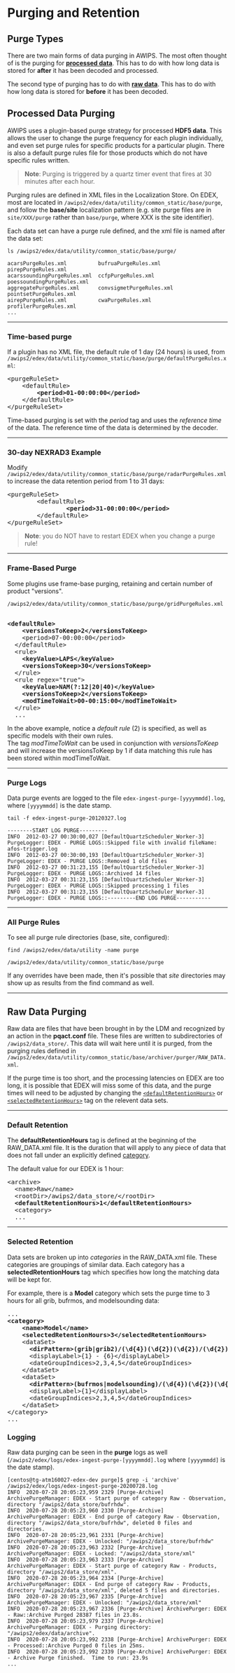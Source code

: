 # Purging and Retention

## Purge Types

There are two main forms of data purging in AWIPS.  The most often thought of is the purging for [**processed data**](#processed-data-purging).  This has to do with how long data is stored for **after** it has been decoded and processed.

The second type of purging has to do with [**raw data**](#raw-data-purging).  This has to do with how long data is stored for **before** it has been decoded.

## Processed Data Purging

AWIPS uses a plugin-based purge strategy for processed **HDF5 data**.  This allows the user to change the purge frequency for each plugin individually, and even set purge rules for specific products for a particular plugin.  There is also a default purge rules file for those products which do not have specific rules written.

> **Note**: Purging is triggered by a quartz timer event that fires at 30 minutes after each hour. 

Purging rules are defined in XML files in the Localization Store.  On EDEX, most are located in `/awips2/edex/data/utility/common_static/base/purge`, and follow the **base/site** localization pattern (e.g. site purge files are in `site/XXX/purge` rather than `base/purge`, where XXX is the site identifier).

Each data set can have a purge rule defined, and the xml file is named after the data set:

    ls /awips2/edex/data/utility/common_static/base/purge/
    
    acarsPurgeRules.xml          bufruaPurgeRules.xml         pirepPurgeRules.xml
    acarssoundingPurgeRules.xml  ccfpPurgeRules.xml           poessoundingPurgeRules.xml
    aggregatePurgeRules.xml      convsigmetPurgeRules.xml     pointsetPurgeRules.xml
    airepPurgeRules.xml          cwaPurgeRules.xml            profilerPurgeRules.xml
    ...

---

### Time-based purge

If a plugin has no XML file, the default rule of 1 day (24 hours) is used, from `/awips2/edex/data/utility/common_static/base/purge/defaultPurgeRules.xml`:
<!--
Use html <pre> tag to be able to bold a specific section.  Make sure to replace '<' with '&lt;' and '>' with '&gt;'.
-->
<pre>
&lt;purgeRuleSet&gt;
    &lt;defaultRule&gt;
        <b>&lt;period&gt;01-00:00:00&lt;/period&gt;</b>
    &lt;/defaultRule&gt;
&lt;/purgeRuleSet&gt;
</pre>

Time-based purging is set with the *period* tag and uses the *reference time* of the data. The reference time of the data is determined by the decoder. 

---

### 30-day NEXRAD3 Example

Modify `/awips2/edex/data/utility/common_static/base/purge/radarPurgeRules.xml` to increase the data retention period from 1 to 31 days:

<pre>
&lt;purgeRuleSet&gt;
        &lt;defaultRule&gt;
                <b>&lt;period&gt;31-00:00:00&lt;/period&gt;</b>
        &lt;/defaultRule&gt;
&lt;/purgeRuleSet&gt;
</pre>

>**Note**: you do NOT have to restart EDEX when you change a purge rule!

---

### Frame-Based Purge

Some plugins use frame-base purging, retaining and certain number of product "versions". 

`/awips2/edex/data/utility/common_static/base/purge/gridPurgeRules.xml`
    
<pre>    
<b>&lt;defaultRule&gt;
    &lt;versionsToKeep&gt;2&lt;/versionsToKeep&gt;</b>
    &lt;period&gt;07-00:00:00&lt;/period&gt;
  &lt;/defaultRule&gt;
  &lt;rule&gt;
    <b>&lt;keyValue&gt;LAPS&lt;/keyValue&gt;
    &lt;versionsToKeep&gt;30&lt;/versionsToKeep&gt;</b>
  &lt;/rule&gt;
  &lt;rule regex="true"&gt;
    <b>&lt;keyValue&gt;NAM(?:12|20|40)&lt;/keyValue&gt;
    &lt;versionsToKeep&gt;2&lt;/versionsToKeep&gt;
    &lt;modTimeToWait&gt;00-00:15:00&lt;/modTimeToWait&gt;</b>
  &lt;/rule&gt;
  ...
</pre>

In the above example, notice a *default rule* (2) is specified, as well as specific models with their own rules.  
The tag *modTimeToWait* can be used in conjunction with *versionsToKeep* and will increase the versionsToKeep by 1 if data matching this rule has been stored within modTimeToWait.

---

### Purge Logs

Data purge events are logged to the file `edex-ingest-purge-[yyyymmdd].log`, where `[yyyymmdd]` is the date stamp. 


    tail -f edex-ingest-purge-20120327.log 
    
    --------START LOG PURGE---------
    INFO  2012-03-27 00:30:00,027 [DefaultQuartzScheduler_Worker-3] PurgeLogger: EDEX - PURGE LOGS::Skipped file with invalid fileName: afos-trigger.log
    INFO  2012-03-27 00:30:00,193 [DefaultQuartzScheduler_Worker-3] PurgeLogger: EDEX - PURGE LOGS::Removed 1 old files
    INFO  2012-03-27 00:31:23,155 [DefaultQuartzScheduler_Worker-3] PurgeLogger: EDEX - PURGE LOGS::Archived 14 files
    INFO  2012-03-27 00:31:23,155 [DefaultQuartzScheduler_Worker-3] PurgeLogger: EDEX - PURGE LOGS::Skipped processing 1 files
    INFO  2012-03-27 00:31:23,155 [DefaultQuartzScheduler_Worker-3] PurgeLogger: EDEX - PURGE LOGS::---------END LOG PURGE-----------

---

### All Purge Rules

To see all purge rule directories (base, site, configured):

    find /awips2/edex/data/utility -name purge
    
    /awips2/edex/data/utility/common_static/base/purge

If any overrides have been made, then it's possible that *site* directories may show up as results from the find command as well.

---

## Raw Data Purging

Raw data are files that have been brought in by the LDM and recognized by an action in the **pqact.conf** file.  These files are written to subdirectories of `/awips2/data_store/`.  This data will wait here until it is purged, from the purging rules defined in `/awips2/edex/data/utility/common_static/base/archiver/purger/RAW_DATA.xml`.

If the purge time is too short, and the processing latencies on EDEX are too long, it is possible that EDEX will miss some of this data, and the purge times will need to be adjusted by changing the [`<defaultRetentionHours>`](#default-retention) or [`<selectedRetentionHours>`](#selected-retention) tag on the relevent data sets.

---

### Default Retention

The **defaultRetentionHours** tag is defined at the beginning of the RAW_DATA.xml file.  It is the duration that will apply to any piece of data that does not fall under an explicitly defined [category](#selected-retention).

The default value for our EDEX is 1 hour:

<pre>
&lt;archive&gt;
  &lt;name&gt;Raw&lt;/name&gt;
  &lt;rootDir&gt;/awips2/data_store/&lt;/rootDir&gt;
  <b>&lt;defaultRetentionHours&gt;1&lt;/defaultRetentionHours&gt;</b>
  &lt;category&gt;
  ...
</pre>
    
---

### Selected Retention

Data sets are broken up into *categories* in the RAW_DATA.xml file.  These categories are groupings of similar data.  Each category has a **selectedRetentionHours** tag which specifies how long the matching data will be kept for.

For example, there is a **Model** category which sets the purge time to 3 hours for all grib, bufrmos, and modelsounding data:

<pre>
...
<b>&lt;category&gt;
    &lt;name&gt;Model&lt;/name&gt;
    &lt;selectedRetentionHours&gt;3&lt;/selectedRetentionHours&gt;</b>
    &lt;dataSet&gt;
      <b>&lt;dirPattern&gt;(grib|grib2)/(\d{4})(\d{2})(\d{2})/(\d{2})/(.*)&lt;/dirPattern&gt;</b>
      &lt;displayLabel&gt;{1} - {6}&lt;/displayLabel&gt;
      &lt;dateGroupIndices&gt;2,3,4,5&lt;/dateGroupIndices&gt;
    &lt;/dataSet&gt;
    &lt;dataSet&gt;
      <b>&lt;dirPattern&gt;(bufrmos|modelsounding)/(\d{4})(\d{2})(\d{2})/(\d{2})&lt;/dirPattern&gt;</b>
      &lt;displayLabel&gt;{1}&lt;/displayLabel&gt;
      &lt;dateGroupIndices&gt;2,3,4,5&lt;/dateGroupIndices&gt;
    &lt;/dataSet&gt;
&lt;/category&gt;
...
</pre>

### Logging

Raw data purging can be seen in the **purge** logs as well (`/awips2/edex/logs/edex-ingest-purge-[yyyymmdd].log` where `[yyyymmdd]` is the date stamp).

    [centos@tg-atm160027-edex-dev purge]$ grep -i 'archive' /awips2/edex/logs/edex-ingest-purge-20200728.log
    INFO  2020-07-28 20:05:23,959 2329 [Purge-Archive] ArchivePurgeManager: EDEX - Start purge of category Raw - Observation, directory "/awips2/data_store/bufrhdw".
    INFO  2020-07-28 20:05:23,960 2330 [Purge-Archive] ArchivePurgeManager: EDEX - End purge of category Raw - Observation, directory "/awips2/data_store/bufrhdw", deleted 0 files and directories.
    INFO  2020-07-28 20:05:23,961 2331 [Purge-Archive] ArchivePurgeManager: EDEX - Unlocked: "/awips2/data_store/bufrhdw"
    INFO  2020-07-28 20:05:23,963 2332 [Purge-Archive] ArchivePurgeManager: EDEX - Locked: "/awips2/data_store/xml"
    INFO  2020-07-28 20:05:23,963 2333 [Purge-Archive] ArchivePurgeManager: EDEX - Start purge of category Raw - Products, directory "/awips2/data_store/xml".
    INFO  2020-07-28 20:05:23,964 2334 [Purge-Archive] ArchivePurgeManager: EDEX - End purge of category Raw - Products, directory "/awips2/data_store/xml", deleted 5 files and directories.
    INFO  2020-07-28 20:05:23,967 2335 [Purge-Archive] ArchivePurgeManager: EDEX - Unlocked: "/awips2/data_store/xml"
    INFO  2020-07-28 20:05:23,967 2336 [Purge-Archive] ArchivePurger: EDEX - Raw::Archive Purged 28387 files in 23.8s.
    INFO  2020-07-28 20:05:23,979 2337 [Purge-Archive] ArchivePurgeManager: EDEX - Purging directory: "/awips2/edex/data/archive".
    INFO  2020-07-28 20:05:23,992 2338 [Purge-Archive] ArchivePurger: EDEX - Processed::Archive Purged 0 files in 25ms.
    INFO  2020-07-28 20:05:23,992 2339 [Purge-Archive] ArchivePurger: EDEX - Archive Purge finished.  Time to run: 23.9s
    ...
